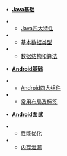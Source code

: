 * [**Java基础**](java/Java基础.md)
* * [Java四大特性](java/Java四大特性.md)
* * [基本数据类型](java/基本数据类型.md)
* * [数据结构和算法](java/数据结构和算法.md) 

* [**Android基础**](android/Android基础.md)
* * [Android四大组件](android/Android四大组件.md)
* * [常用布局及标签](android/常用布局及标签.md)

* [**Android面试**](interview/Android面试.md)
* * [性能优化](interview/性能优化.md)
* * [内存泄漏](interview/内存泄漏.md)